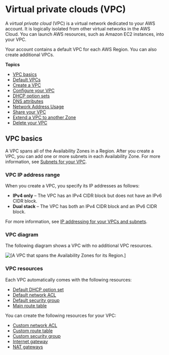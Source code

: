# Virtual private clouds \(VPC\)<a name="configure-your-vpc"></a>

A *virtual private cloud* \(VPC\) is a virtual network dedicated to your AWS account\. It is logically isolated from other virtual networks in the AWS Cloud\. You can launch AWS resources, such as Amazon EC2 instances, into your VPC\.

Your account contains a default VPC for each AWS Region\. You can also create additional VPCs\.

**Topics**
+ [VPC basics](#vpc-subnet-basics)
+ [Default VPCs](default-vpc.md)
+ [Create a VPC](create-vpc.md)
+ [Configure your VPC](modify-vpcs.md)
+ [DHCP option sets](VPC_DHCP_Options.md)
+ [DNS attributes](vpc-dns.md)
+ [Network Address Usage](network-address-usage.md)
+ [Share your VPC](vpc-sharing.md)
+ [Extend a VPC to another Zone](Extend_VPCs.md)
+ [Delete your VPC](delete-vpc.md)

## VPC basics<a name="vpc-subnet-basics"></a>

A VPC spans all of the Availability Zones in a Region\. After you create a VPC, you can add one or more subnets in each Availability Zone\. For more information, see [Subnets for your VPC](configure-subnets.md)\.

### VPC IP address range<a name="vpc-ip-address-range"></a>

When you create a VPC, you specify its IP addresses as follows:
+ **IPv4 only** – The VPC has an IPv4 CIDR block but does not have an IPv6 CIDR block\.
+ **Dual stack** – The VPC has both an IPv4 CIDR block and an IPv6 CIDR block\.

For more information, see [IP addressing for your VPCs and subnets](vpc-ip-addressing.md)\.

### VPC diagram<a name="vpc-diagram"></a>

The following diagram shows a VPC with no additional VPC resources\.

![\[A VPC that spans the Availability Zones for its Region.\]](http://docs.aws.amazon.com/vpc/latest/userguide/images/vpc-diagram.png)

### VPC resources<a name="vpc-resources"></a>

Each VPC automatically comes with the following resources:
+ [Default DHCP option set](DHCPOptionSetConcepts.md#ArchitectureDiagram)
+ [Default network ACL](vpc-network-acls.md#default-network-acl)
+ [Default security group](default-security-group.md)
+ [Main route table](VPC_Route_Tables.md#main-route-table)

You can create the following resources for your VPC:
+ [Custom network ACL](vpc-network-acls.md)
+ [Custom route table](VPC_Route_Tables.md)
+ [Custom security group](security-groups.md)
+ [Internet gateway](VPC_Internet_Gateway.md)
+ [NAT gateways](vpc-nat-gateway.md)